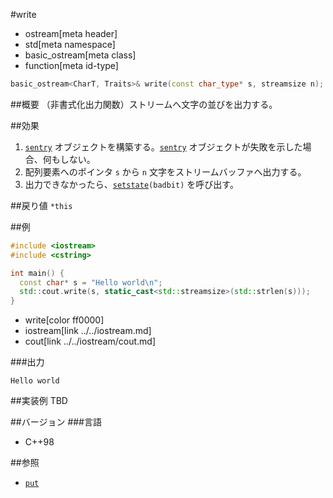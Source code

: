 #write
* ostream[meta header]
* std[meta namespace]
* basic_ostream[meta class]
* function[meta id-type]

```cpp
basic_ostream<CharT, Traits>& write(const char_type* s, streamsize n);
```

##概要
（非書式化出力関数）ストリームへ文字の並びを出力する。

##効果
1. [`sentry`](sentry.md) オブジェクトを構築する。[`sentry`](sentry.md) オブジェクトが失敗を示した場合、何もしない。
1. 配列要素へのポインタ `s` から `n` 文字をストリームバッファへ出力する。
1. 出力できなかったら、[`setstate`](../../ios/basic_ios/setstate.md)`(badbit)` を呼び出す。

##戻り値
`*this`

##例
```cpp
#include <iostream>
#include <cstring>

int main() {
  const char* s = "Hello world\n";
  std::cout.write(s, static_cast<std::streamsize>(std::strlen(s)));
}
```
* write[color ff0000]
* iostream[link ../../iostream.md]
* cout[link ../../iostream/cout.md]

###出力
```
Hello world
```

##実装例
TBD

##バージョン
###言語
- C++98

##参照
- [`put`](put.md)
